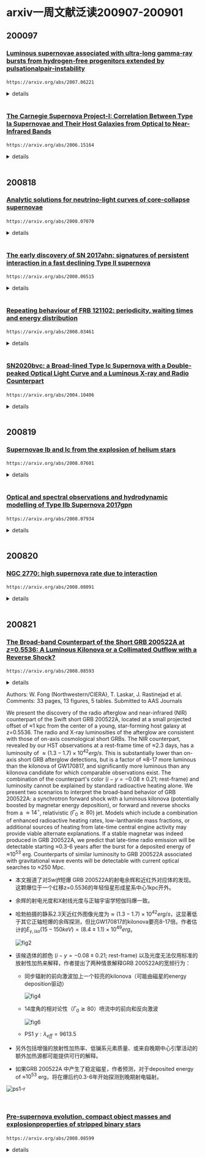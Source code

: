 # arxiv一周文献泛读200907-200901

## 200097

### [Luminous supernovae associated with ultra-long gamma-ray bursts from hydrogen-free progenitors extended by pulsationalpair-instability](./2007.06221.pdf)

`https://arxiv.org/abs/2007.06221`

<details>
<summary>details</summary>

Authors: Takashi J. Moriya, Pablo Marchant, Sergei I. Blinnikov
Comments: 5 pages, 5 figures, accepted by Astronomy & Astrophysics Letters

We show that the luminous supernovae associated with ultra-long gamma-ray bursts can be related to the slow cooling from the explosions of hydrogen-free progenitors extended by pulsational pair-instability. In the accompanying paper (Marchant & Moriya 2020),we have shown that some rapidly-rotating hydrogen-free gamma-ray burst progenitors that experience pulsational pair-instability can keep an extended structure caused by pulsational pair-instability until the core collapse. Such progenitors have large radii exceeding10 $R_⊙$ and they sometimes reach beyond 1000 $R_⊙$ at the time of the core collapse. They are, therefore, promising progenitors of ultra-long gamma-ray bursts. We here perform the light-curve modeling of the explosions of one extended hydrogen-free progenitor with a radius of 1962 $R_⊙$. The progenitor mass is 50 $M_⊙$ and 5 $M_⊙$ exists in the extended envelope. We use one-dimensional radiation hydrodynamics code STELLA in which the explosions are initiated artificially by setting given explosion energy and 56Ni mass.Thanks to the large progenitor radius, the ejecta experience slow cooling after the shock breakout and they become rapidly evolving( <~ 10 days) luminous ( >~ $10^{43} erg/s$) supernovae in optical even without the energy input from the 56Ni nuclear decay when the explosion energy is more than $10^{52}erg$. The 56Ni decay energy input can affect the light curves after the optical light-curve peak and make the light-curve decay slow when the 56Ni mass is around 1 $M_⊙$. They also have fast photospheric velocity above 10,000 km/s and hot photospheric temperature above 10,000 K at around the peak luminosity. We find that the rapid rise and luminous peak found in the optical light curve of SN 2011kl, which is associated with the ultra-long gamma-ray burst GRB 111209A, can be explained as the cooling phase of the extended progenitor. The subsequent slow light-curve decline can be related to the 56Ni decay energy input.The ultra-long gamma-ray burst progenitors proposed in Marchant & Moriya (2020) can explain both the ultra-long gamma-ray burst duration and the accompanying supernova properties. When the gamma-ray burst jet is off-axis or choked, the luminous supernovae could be observed as fast blue optical transients without accompanying gamma-ray bursts.

- 与超长伽玛暴成协的明亮超新星可能与受脉冲对不稳定性(pulsational pair-instability)影响被扩展(extended)的无氢前身星爆发后的慢冷却阶段相关。
- Marchant & Moriya 2020 中说明了核塌缩之前发生的pulsational pair-instability可以让无氢的GRB前身星的结构发生延展。这样的前身星在核塌缩时的半径大于10$R_⊙$，有时可达1000$R_⊙$以上，因此可以作为超长暴的前身星。
- 由于前身星的半径大，抛射物在激波突破后经历慢冷却阶段而形成快速演化( <~ 10 days)且明亮 ( >~ $10^{43} erg/s$)的超新星。如果爆发能量足够($10^{52}erg$)，此过程还无需56Ni的参与。不过56Ni的衰变可影响峰值后的光变曲线，使其衰减较慢。
- 与超长暴GRB 111209A成协的SN 2011kl就可以用这样的模型解释。

![fig4](./2007.06221_fig4.png)

</details>

<br />

### [The Carnegie Supernova Project-I: Correlation  Between Type Ia Supernovae and Their Host Galaxies from Optical to  Near-Infrared Bands](./2006.15164.pdf)

`https://arxiv.org/abs/2006.15164`

<details>
<summary>details</summary>

Authors: Syed A. Uddin, Christopher R. Burns, M. M. Phillips et al.
Comments: Accepted to The Astrophysical Journal

We present optical and near-infrared ($ugriYJH$) photometry of host galaxies of Type Ia supernovae (SN Ia) observed by the Carnegie Supernova Project-I. We determine host galaxy stellar masses and, for the first time, study their correlation with SN Ia **standardized** luminosity across optical and near-infrared ($uBgVriYJH$) bands. In the individual bands, we find that SNe Ia are more luminous in more massive hosts with **luminosity offsets** ranging between −0.07±0.03 mag to −0.15±0.04 mag after **light-curve standardization**. The slope of the SN Ia Hubble residual-host mass relation is negative across all $uBgVriYJH$ bands with values ranging between −0.036±0.025 mag/dex to −0.097±0.027 mag/dex -- implying that **SNe Ia in more massive galaxies are brighter than expected**. The near-constant observed correlations across optical and near-infrared bands indicate that dust may not play a significant role in the observed **luminosity offset**--host mass correlation. We measure projected separations between SNe Ia and their host centers, and find that SNe Ia that explode beyond a projected 10 kpc have a 30% to 50% reduction of the dispersion in Hubble residuals across all bands -- making them a more uniform subset of SNe~Ia. Dust in host galaxies, peculiar velocities of nearby SN Ia, or a combination of both may drive this result as the **color excesses** of SNe Ia beyond 10 kpc are found to be generally lower than those interior, but there is also a diminishing trend of the dispersion as we exclude nearby events. We do not find that SN Ia average luminosity varies significantly when they are grouped in various **host morphological types**. Host galaxy data from this work will be useful, in conjunction with future high-redshift samples, in constraining cosmological parameters. 

- 作者报道了[Carnegie Supernova Project](https://csp.obs.carnegiescience.edu/)-I (CSP-I)项目中观测的Ia型SN的宿主星系的光学近红外测光。

  - CSP-I 2004-2010，主要对低红移（0<z<0.1） 的SNe 进行精准的多波段光变曲线测光观测以及光谱的获取。

- 决定了宿主星系质量，首次研究了它们与Ia型SN从光学到近红外 ($uBgVriYJH$) 波段标准化光度间的关系。

  ![fig3](./2006.15164_fig3.png)

- 在单个波段，发现更大质量星系的Ia型SN会更明亮，with **luminosity offsets** ranging between −0.07±0.03 mag to −0.15±0.04 mag after **light-curve standardization**(correcting for the luminosity-decline rate relation).

- Ia型 SN 哈勃残差-宿主星系质量的相关性在所有$uBgVriYJH$ 波段都是负值，变化范围为 −0.029±0.029 mag/dex to −0.093±0.031 mag/dex，这表明更大质量星系的Ia型SN比预期的更亮（由于斜率是负数，质量越大即哈勃残差绝对值越大，即实际越亮）。

  - The Hubble residual is the deviation of the inferred distance modulus to the SN, calculated from its apparent luminosity and light curve properties, away from the expected value at the SN redshift. [Kelly et al 2009](https://arxiv.org/abs/0912.0929)
  - Hubble residual is the difference between the predicted and the observed values of distance moduli after obtaining a best-fit cosmological model for a given set of SNe Ia.  We will refer to Hubble residuals as luminosities in such a way that negative values indicate more luminous SNe Ia. This work

   ![fig7](./2006.15164_fig7.png)

- 从光学到近红外波段上观测的相关性近似不变，表明尘埃在观测到的**luminosity offset**--host mass correlation中没有显著影响。

- 测量了Ia型 SNe 距离它们宿主星系中心的投影距离，发现在10kpc以上爆发的Ia SN的各波段哈勃残差的弥散要小30%到50%，表明这部分SN是一个更均匀的Ia SN 的子集。宿主星系的尘埃，邻近Ia SN的peculiar velocity (refers to the motion of an object relative to a Galactic rest fram)，都可能导致这样的结果。

  ![fig14](./2006.15164_fig14.png)

- 另外，10kpc以上 Ia SNe 的 color excesses 普遍低于10kpc以内的，but there is also a diminishing trend of the dispersion as we exclude nearby events.

  ![fig15](./2006.15164_fig15.png)

- 如果按照宿主形态类型把Ia SNe 进行分组，没有发现 Ia SNe 平均光度有显著的变化。

</details>

<br />

## 200818

### [Analytic solutions for neutrino-light curves of core-collapse supernovae](./2008.07070.pdf)

`https://arxiv.org/abs/2008.07070`

<details>
<summary>details</summary>

Athours: Yudai Suwa (Kyoto Sangyo U. & YITP), Akira Harada (ICRR), Ken'ichiro Nakazato (Kyushu U.), Kohsuke Sumiyoshi (NIT, Numazu College)
Comments: 12 pages, 1 figure, 1 table

Neutrino is a guaranteed signal from supernova explosions in the Milky Way and is the most valuable messenger that can provide us with information about the deepest part of supernovae. In particular, neutrinos will provide us with physical quantities, such as the radius and mass of protoneutron stars (PNS), which are the central engine of supernovae. It requires a theoretical model that connects observables such as neutrino luminosity and average energy with physical quantities. Here we show analytic solutions for the neutrino-light curve derived from the neutrino radiation transport equation by employing the diffusion approximation and the analytic density solution of the hydrostatic equation for the PNS. The neutrino luminosity and the average energy as functions of time are explicitly presented, with dependence on PNS mass, radius, the total energy of neutrinos, surface density, and opacity. The analytic solutions provide good representations of the numerical models from a few seconds after the explosion and let our rough estimate of these physical quantities to be made from observational data. 

- 文章提出了一个核塌缩超新星的中微子辐射光变曲线的解析模型。如中微子光度和平均能量随时间的变化关系，其中涉及到PNS(prototypeneutron star)质量，半径，中微子总能亮，表面密度，不透明度等参数。
- 此模型可描述爆后>~ 1s的中微子辐射行为。

![2008.07070](./2008.07070_eq47-49.png)

![fig1](./2008.07070_fig1.png)

</details>

<br />

### [The early discovery of SN 2017ahn: signatures of persistent interaction in a fast declining Type II supernova](./2008.06515.pdf)

`https://arxiv.org/abs/2008.06515`

<details>
<summary>details</summary>

Authors: L. Tartaglia, D. J. Sand, J. H. Groh et al.
Comments: 24 pages (20+Appendices), 16 figures, 4 tables, submitted to ApJ

We present high-cadence, comprehensive data on the nearby (D≃33Mpc) Type II SN 2017ahn, discovered within ∼1 day of explosion, from the very early phases after explosion to the nebular phase. The observables of SN 2017ahn show a significant evolution over the ≃470d of our follow-up campaign, first showing prominent, narrow Balmer lines and other high-ionization features purely in emission (i.e. flash spectroscopy features), which progressively fade and lead to a spectroscopic evolution similar to that of more canonical Type II supernovae. Over the same period, the decline of the light curves in all bands is fast, resembling the photometric evolution of linearly declining H-rich core-collapse supernovae. The modeling of the light curves and early flash spectra suggest a complex circumstellar medium surrounding the progenitor star at the time of explosion, with a first dense shell produced during the very late stages of its evolution being swept up by the rapidly expanding ejecta within the first ∼6d of the supernova evolution, while signatures of interaction are observed also at later phases. Hydrodynamical models support the scenario in which linearly declining Type II supernovae are predicted to arise from massive yellow super/hyper giants depleted of most of their hydrogen layers.

- 报道了对一颗邻近Type II SN 2017ahn的长期跟踪观测。从爆后1天内到星云阶段，一共约470天。
  
  - 2017 02 8.29 由Cerro  Tololo  Inter-American  Observatory  (CTIO,Cerro  Pach ́on,  Chile).的0.41米 PROMPT5望远镜发现。
  - 后续观测大多使用了Las Cumbres Observatory network (Brown et al. 2013) within the Supernova Key Project的仪器，部分数据使用了挂载于智利ESO La Silla Observatory 2.2米的MPG望远镜上的Gamma-Ray Burst Optical/Near-Infrared Detector (GROND）
  
- 观测上表现出明显的演化行为，首先是有显著的窄Balmer线系以及其它的高电离度的发射特征（如耀发光谱特征），约一周后逐渐衰减并与大多数典型II型超新星的光谱演化相似。 

- 在同一阶段，所有波段的光变曲线的衰减都很快，与线性衰减的H-rich核塌缩超新星的光变相似。

  ![fig2](./2008.06515_fig2.png)

  ![fig6](./2008.06515_fig6.png)

- 对光变曲线和早期耀发光谱的模型拟合表明爆发时前身星周围的介质比较复杂，在约6天内，密度大的壳层被后面迅速扩张的抛射物扫过（with a first dense shell produced during the very late stages of its evolution being swept up by the rapidly expanding ejecta within the first ∼6d of the supernova evolution），同时在晚期也观测到了相互作用的迹象。

- 流体动力学模型支持线性衰减的II型超新星来自于耗尽大部分氢层的yellow super/hyper giants。

</details>

<br />

### [Repeating behaviour of FRB 121102: periodicity, waiting times and energy distribution](./2008.03461.pdf)

`https://arxiv.org/abs/2008.03461`

<details>
<summary>details</summary>

Authors: M. Cruces, L. G. Spitler, P. Scholz et al.

Since the discovery of repetition it has been clear that the detections of fast radio burst (FRB) 121102 are **clustered**. Recently, it was argued that it is periodic, raising the question of whether the clustering reflected a not-yet-defined periodicity. We performed an extensive multi-wavelength campaign with Effelsberg, Green Bank telescope and the Arecibo observatory to **shadow** the Gran Telescope Canaria (optical), NuSTAR (X-ray) and INTEGRAL (gamma-ray). We detected 36 bursts with Effelsberg, one with a pulse width of 39ms. <font color=red>We tested the periodicity hypothesis using 165-hr of Effelsberg, and find a periodicity of 161±5 days</font>. We predict the source to be active from 2020-07-09 to 2020-10-14 and, posteriorly, from 2020-12-17 to 2021-03-24. With the bursts detected, we compare the **waiting times** between consecutive bursts with a Weibull distribution with shape parameter k<1, and a Poissonian distribution. We conclude that the strong clustering was indeed a consequence of a periodic activity and show that if few events of millisecond scale separation are excluded, the sample agrees with a Poissonian distribution. We model the bursts cumulative energy distribution, with energies from ~ $10^{38}-10^{39}$ erg, and find that it is well described by a power-law with slope of γ=−1.1±0.2. We exclude a time changing slope to reconcile the discrepancies between the published values and propose that a single power-law might not fit the data over many orders of magnitude. With one burst detected during simultaneous NuSTAR observations, we place a 5-σ upper limit of $6−40×10^{46}$ erg on the 3−79 keV energy of an X-ray burst counterpart. 

- 本文讨论了FRB 121102 的周期性，爆发时间间隔和能量分布的情况。

- 对于FRB 121102的探测是簇集的（clustered）。这些簇集的爆发是否反映了还未被定义的周期性？

- 作者利用Effelsberg（17年9月到20年6月）、Green Bank和Arecibo进行了长期的多波段观测to **shadow** the Gran Telescope Canaria (optical), NuSTAR (X-ray) and INTEGRAL (gamma-ray).

- Effelsberg探测到了36个爆，其中一个的脉冲宽度为39ms。作者对165小时的Effelsberg观测数据进行了周期性检验，发现161±5天的周期性行为，预测此源在2020-07-09 to 2020-10-14为活跃期，下一个活跃期为2020-12-17 to 2021-03-24。

- 作者把这些连续探测间等待时间与形状参数k<1的韦伯分布以及泊松分布比较，发现强簇集性的确是周期活动的结果，而且如果忽略少量毫秒级别的时间间隔，样本就呈现一个泊松分布。

  ![tab5](./2008.03461_tab5.png)

- 作者在拟合了~ $10^{38}-10^{39}$ erg能段的爆发累计能量分布，发现其较好符合斜率γ=−1.1±0.2的幂率。

- 有一个爆同时被NuSTAR探测到，给出了X-射线对应体在3−79 keV 区间内的5-σ能量上限为$6−40×10^{46}$ erg

</details>

<br />

### [SN2020bvc: a Broad-lined Type Ic Supernova with a Double-peaked Optical Light Curve and a Luminous X-ray and Radio Counterpart](./2004.10406v2.pdf)

`https://arxiv.org/abs/2004.10406`

<details>
<summary>details</summary>

Authors: Anna Y. Q. Ho, S. R. Kulkarni, Daniel A. Perley et al.
Commetns: Accepted to ApJ. 39 pages, 17 figures. Comments welcome

We present optical, radio, and X-ray observations of SN2020bvc (=ASASSN20bs; ZTF20aalxlis), a nearby (z=0.0252; d=114 Mpc) broad-lined (BL) Type Ic supernova (SN). Our observations show that SN2020bvc shares several properties in common with the Ic-BL SN2006aj, which was associated with the low-luminosity gamma-ray burst (LLGRB) 060218. First, the 10 GHz radio light curve is on the faint end of LLGRB-SNe ($L_{radio}≈10^{37}erg/s$): we model our VLA observations (spanning 13-43 d) as synchrotron emission from a mildly relativistic (v≳0.3c) forward shock. Second, with Swift and Chandra we detect X-ray emission ($L_X≈10^{41}erg/s$) that is not naturally explained as inverse Compton emission or as part of the same synchrotron spectrum as the radio emission. Third, high-cadence (6×/night) data from the Zwicky Transient Facility (ZTF) shows a double-peaked optical light curve, the first peak from shock-cooling emission from extended low-mass material (mass $M_e<10^{−2}M_⊙$ at radius $R>10^{12}cm$) and the second peak from the radioactive decay of Ni-56. SN2020bvc is the first confirmed double-peaked Ic-BL SN discovered without a GRB trigger, so it is noteworthy that it shows X-ray and radio emission similar to LLGRB-SNe: this is consistent with models in which the same mechanism produces both the LLGRB and the shock-cooling emission. For four of the five other nearby (z≲0.05) Ic-BL SNe with ZTF high-cadence data, we rule out a first peak like that seen in SN2006aj and SN2020bvc, i.e. that lasts ≈1d and reaches a peak luminosity M≈−18. X-ray and radio follow-up observations of future such events will establish whether double-peaked optical light curves are indeed predictive of LLGRB-like X-ray and radio emission. 

- 报道了对一个邻近（z=0.0252; d=114 Mpc）的宽线Ic型超新星 SN2020bvc的光学，射电和X射线观测。观测显示SN2020bvc与另一个Ic-BL SN2006aj有一些相似的性质，而后者与低光度GRB060218成协。
  - 半数GRB-SNe成协的GRB是LLGRB，$L_{\gamma,iso} < 10^{48.5} erg/s$。宇宙学GRB $L_{\gamma,iso} > 10^{49.5} erg/s$。
  - LLGRB 的普遍程度是 宇宙学GRB的10倍到100倍（Soderberg et al. 2006; Liang
    et al. 2007），但探测率很低，样本很少，传统GRBs, LLGRBs, Ic-BL SNe的联系还不清楚。
  - 通过光学-X射线-射电的观测来发现与GRB相关的但没有GRB触发的事件现象可以帮助加深对三者联系的理解。
  - SN2020bvc于2月4.34首次探测到（P48），$i=17.48 \pm 0.05 mag$，$ra= 14:33:57.01,dec=40:14:37.5$。而最近一次non-detection为ASAS-SN的0.67天前即Feb 03.67，$o>19.4mag$。探测的2小时后P60的SEDM进行测谱，光谱由热连续谱主导，有一些宿主星系的氢线以及微弱的吸收线。在Feb 08.24使用Liverpool Telescope的SPRAT再次测谱，显示出Ic-BL SN的特征。

  ![fig2](./2004.10406_fig2.png)

![tab1](./2004.10406_tab1.png)

![fig4](./2004.10406_fig4.png)

![fig4note](./2004.10406_fig4note.png)

- 首先，10GHz的射电光变曲线在LLGRB-SNe中处于弱端（$L_{radio}≈10^{37}erg/s$），采用来自轻相对论性前向激波（v≳0.3c）的同步辐射情景来拟合VLA观测（14-43d）。

- 其次，使用$Swift$和$Chandra$探测的X射线辐射（$L_X≈10^{41}erg/s$）用逆康普顿散射或是用同步辐射都不能很好的解释观测（that is **not naturally** explained as inverse Compton emission or as part of the same synchrotron spectrum as the radio emission.），可能是多成分的辐射。

- 第三，高节奏（6x/night）的ZTF观测呈现了一个双峰的光变曲线，第一个峰来自延展的低质量物质 (mass $M_e<10^{−2}M_⊙$ at radius $R>10^{12}cm$)的激波冷却（shock-cooling ），第二个峰来自Ni-56的放射性衰变。

- SN2020bvc是第一个被证实的没有探测到GRB的双峰Ic-BL SN，而且它展示出了与LLGRB-SNe相似的X射线和射电辐射：这符合LLGRB和激波冷却辐射产生自相同机制的模型是符合的。

- 在另外5个ZTF观测的邻近（z≲0.05）的Ic-BL SNe中，4个SN没有类似于SN2006aj和SN2020bvc第一个峰（持续1天，峰值达到M=-18）的峰。

  ![fig17](./2004.10406_fig17.png)

- 对未来这类事件的X射线和射电的跟踪观测将有助于确定双峰光学光变曲线是否能预测类LLGRB的X射线和射电辐射。

</details>

<br />

## 200819

### [Supernovae Ib and Ic from the explosion of helium stars](./2008.07601.pdf)

`https://arxiv.org/abs/2008.07601`

<details>
<summary>details</summary>

Authors: Luc Dessart, Sung-Chul Yoon, David R. Aguilera-Dena, and Norbert Lange
Comments: Accepted for publication in A&A

Much difficulty has so far prevented the emergence of a consistent scenario for the origin of Type Ib and Ic supernovae (SNe). Either the SN rates, or the ejecta masses and composition were in tension with inferred properties from observations. Here, we follow a heuristic approach by examining the fate of helium stars in the mass range 4 to 12 Msun, which presumably form in interacting binaries. The  helium  stars  are  evolved  using  stellar  wind  mass  loss  rates  that  agree  with  observations,  and  which  reproduce  the  observed luminosity range of galactic WR stars, leading to stellar masses at core collapse in the range 3 to 5.5 Msun. We then explode these models adopting an explosion energy proportional to the ejecta mass, roughly consistent with theoretical predictions. We impose a fixed 56Ni mass and strong mixing. The SN radiation from 3 to 100 d is computed self-consistently starting from the input stellar models using the time-dependent non-local thermodynamic equilibrium radiative-transfer code CMFGEN. By design, our fiducial models yield very similar light curves, with a rise time of about 20 d and a peak luminosity of ~ $10^{42.2}erg/s, in line with representative SNe Ibc. <font color=red>The less massive progenitors retain a He-rich envelope and reproduce the color, line widths, and line strengths of a representative sample of SNe Ib, while stellar winds remove most of the helium in the more massive progenitors, whose spectra match typical SNe Ic in detail.</font> The transition between the predicted Ib-like and Ic-like spectra is continuous, but it is sharp, such that the resulting models essentially form a dichotomy. Further models computed with varying explosion energy,56Ni mass, and long-term power injection from the remnant show that a moderate variation of these parameters can reproduce much of the diversity of SNe Ibc. We conclude that stars stripped by a binary companion can account for the vast majority of ordinary Type Ib and Ic SNe, and that stellar wind mass loss is the key to remove the helium envelope in the progenitors of SNe Ic

- 文章对相互作用双星中的氦星进行了演化模拟，用不同的参数（如56Ni，质量损失率，爆炸能量等）可以重现不同类型的Ib/Ic型SN的行为（如光变曲线，峰值光度等）。
- 质量不那么大的前身星会保留富He的包层，可重现典型Ib型SN的颜色，线宽，线强度。
- 更大质量的前身星的氦被星风剥离，产生典型Ic型SN的光谱细节。
- 结论是在双星中被伴星剥离的恒星可以解释绝大多数的普通SNe-Ib和Ic，且星风质量损失是SN-Ic前身中氦包层被剥离的关键。

</details>

<br />

### [Optical and spectral observations and hydrodynamic modelling of Type IIb Supernova 2017gpn](./2008.07934.pdf)

`https://arxiv.org/abs/2008.07934`

<details>
<summary>details</summary>

Authors: Elena A. Balakina, Maria V. Pruzhinskaya, ...  Xiaofeng Wang, Danfeng Xiang, Han Lin et al.
Comments: 18 pages, 13 figures

In this work we present the photometric and spectroscopic observations of Type IIb Supernova 2017gpn. This supernova was discovered in the error-box of LIGO/Virgo G299232 gravitational-wave event. We obtained the light curves in B and R passbands and modelled them numerically using the one-dimensional radiation hydrocode STELLA. The best-fit model has the following parameters: the pre-SN star mass and the radius are 3.5 Msun and 50 Rsun, respectively; the explosion energy is $E_{exp} = 1.2 * 10^{51} erg$; the mass of radioactive nickel is $M_{56Ni} =0.11 M_{sun}$, which is totally mixed through the ejecta, the mass of the hydrogen envelope 0.06 Msun. Moreover, SN 2017gpn is a confirmed SN IIb that is located at the farthest distance from the center of its host galaxy NGC 1343 (i.e. the projected distance is about 21 kpc). This challenges the scenario of the origin of Type IIb Supernovae from massive stars. 

- 对IIb型超新星2017gpn进行了测光和测谱。这颗超新星是在LIGO/Virgo G299232引力波事件的误差天区中发现的。
  - 在O2的最后一天2017 08 27.017，首先由MASTER发现，名为 MASTER OT J033744.97+723159.0
  - 作者使用SAO RAS 的 Zeiss-1000 望远镜进行了20次测光
  - 兴隆216参与了后续测谱，进一步证实SN类型
- 对B R波段的光变曲线进行了拟合（one-dimensional radiation hydrocode STELLA），最佳拟合参数为：
  -  前身星质量和半径：3.5 $M_⊙$ ， 50 $R_⊙$
  -  爆炸能量：$E_{exp} = 1.2 * 10^{51} erg$
  -  56Ni质量： $M_{56Ni} =0.11 M_⊙$，完全与抛射物混合
- SN 2017gpn是已确定的距离宿主星系最远的IIb SN （21 kpc from NGC 1343）

</details>

<br />

## 200820

### [NGC 2770: high supernova rate due to interaction ](./2008.08091.pdf)

`https://arxiv.org/abs/2008.08091`

<details>
<summary>details</summary>

Authors: Michał J. Michałowski, Christina Thöne, Antonio de Ugarte Postigo et al.
Comments: Astronomy & Astrophysics, in press, 8 pages, 3 figures, 1 table

Context. Galaxies that hosted many core-collapse supernova (SN) explosions can be used to study the conditions necessary for the formation of massive stars. NGC 2770 was dubbed an SN factory because it hosted four core-collapse SNe in 20 years (three type Ib and one type IIn). Its star formation rate (SFR) was reported to not be enhanced and, therefore, not compatible with such a high SN rate.

Aims. We aim to explain the high SN rate of NGC 2770.

Methods. We used archival HI line data for NGC 2770 and reinterpreted the Hα and optical continuum data.

Results.Even though the continuum-based SFR indicators do not yield high values, the dust-corrected Hα luminosity implies  a high SFR, consistent with the high SN rate. Such a disparity between the SFR estimators is an indication of recently enhanced starformation activity because the continuum indicators trace long timescales of the order of 100 Myr, unlike the line indicators, which trace timescales of the order of 10 Myr. Hence, the unique feature of NGC 2770 compared to other galaxies is the fact that it was observed very shortly after the enhancement of the SFR. It also has high dust extinction,E(B−V) above 1 mag. We provide support for the hypothesis that the increased SFR in NGC 2770 is due to the interaction with its companion galaxies. We report an HI bridge between NGC 2770 and its closest companion and the existence of a total of four companions within 100 kpc (one identified for the first time). There are no clear HI concentrations close to the positions of SNe in NGC 2770 such as those detected for hosts of gamma-ray bursts (GRBs) and broad-lined SNe type Ic (IcBL).This suggests that the progenitors of type Ib SNe are not born out of recently accreted atomic gas, as was suggested for GRB and IcBL SN progenitors.

- NGC 2770 在20年内发生了4次核塌缩超新星事件（3个Ib 1个IIn），有很高的SN发生率，而其恒星形成率（SFR）没有发现有增大，与高SN发生率不匹配 (Thöne et al. 2009)。
- 本篇文章的目标是解释NGC 2770的高SN发生率。
- 分别使用了基于连续谱（continuum-based）和尘埃修正的Hα 光度来估算SFR。前者没有给出较高的SFR，后者则给出高的SFR（40-50$M_⊙ /yr$ ），与高SN发生率匹配。两种方法的不一致可能是因为前者追踪的时标较长，数量级100Myr；而后者相对较短，为10Myr，表明NGC 2770的S恒星形成活动在最近被增强。
- 作者提出NGC 2770 的 SFR 增大的原因是其与伴星系的相互作用。
- NGC 2770 中 SN 发生的位置没有像在GRB和宽线Ic型SN的宿主星系中发现的明显的HI聚集（concentration），表明Ib SN的前身星不像GRB和IcBL SN的前身星那样产生于新近加速吸积的原子气体（recently accreted atomic gas）。

</details>

<br />

## 200821

### [The Broad-band Counterpart of the Short GRB 200522A at *z*=0.5536: A Luminous Kilonova or a Collimated Outflow with a Reverse Shock?](./2008.08593.pdf)

`https://arxiv.org/abs/2008.08593`

<details>
<summary>details</details>

Authors: W. Fong (Northwestern/CIERA), T. Laskar, J. Rastinejad  et al.
Comments: 33 pages, 13 figures, 5 tables. Submitted to AAS Journals

We present the discovery of the radio afterglow and near-infrared (NIR) counterpart of the Swift short GRB 200522A, located at a small projected offset of ≈1 kpc from the center of a young, star-forming host galaxy at z=0.5536. The radio and X-ray luminosities of the afterglow are consistent with those of on-axis cosmological short GRBs. The NIR counterpart, revealed by our HST observations at a rest-frame time of ≈2.3 days, has a luminosity of $≈(1.3−1.7)×10^{42} erg/s$. This is substantially lower than on-axis short GRB afterglow detections, but is a factor of ≈8-17 more luminous than the kilonova of GW170817, and significantly more luminous than any kilonova candidate for which comparable observations exist. The combination of the counterpart's color ($i−y=− 0.08±0.21$; rest-frame) and luminosity cannot be explained by standard radioactive heating alone. We present two scenarios to interpret the broad-band behavior of GRB 200522A: a synchrotron forward shock with a luminous kilonova (potentially boosted by magnetar energy deposition), or forward and reverse shocks from a $≈14^∘$, relativistic ($Γ_0≳80$) jet. Models which include a combination of enhanced radioactive heating rates, low-lanthanide mass fractions, or additional sources of heating from late-time central engine activity may provide viable alternate explanations. If a stable magnetar was indeed produced in GRB 200522A, we predict that late-time radio emission will be detectable starting ≈0.3-6 years after the burst for a deposited energy of ≈$10^{53}$ erg. Counterparts of similar luminosity to GRB 200522A associated with gravitational wave events will be detectable with current optical searches to ≈250 Mpc. 

- 本文报道了对$Swift$短爆 GRB 200522A的射电余辉和近红外对应体的发现。这颗爆位于一个红移z=0.5536的年轻恒星形成星系中心1kpc开外。

- 余辉的射电光度和X射线光度与正轴宇宙学短伽玛爆一致。

- 哈勃拍摄的静系2.3天近红外图像光度为$≈(1.3−1.7)×10^{42} erg/s$，这显著低于其它正轴短爆的余晖探测，但比GW170817的kilonova要亮8-17倍。作者估计的$E_{\gamma,iso}(15-150keV) = (8.4 \pm 1.1) \times 10^{49} erg$。

  ![fig2](./2008.08593_fig2.png)

- 该候选体的颜色 ($i−y=−0.08±0.21$; rest-frame) 以及光度无法仅用标准的放射性加热来解释，作者提出了两种情景解释GRB 200522A的宽频行为：

  - 同步辐射的前向激波加上一个较亮的kilonova（可能由磁星的energy deposition驱动）

    ![fig4](./2004.08593_fig4.png)

  - 14度角的相对论性（$Γ_0≳80$）喷流中的前向和反向激波

    ![fig6](./2004.08593_fig6.png)

  - PS1 $y: \lambda_{eff} = 9613.5$

- 另外包括增强的放射性加热率、低镧系元素质量、或来自晚期中心引擎活动的额外加热源都可能提供可行的解释。

- 如果GRB 200522A 中产生了稳定磁星，作者预测，对于deposited energy of ≈$10^{53}$ erg，将在爆后约0.3-6年开始探测到晚期射电辐射。

![ps1-r](./2008.08593_ps1r.png)

</details>

<br />

### [Pre-supernova evolution, compact object masses and explosionproperties of stripped binary stars](./2008.08599.pdf)

`https://arxiv.org/abs/2008.08599`

<details>
  <summary>details</summary>

 Authors: F.R.N. Schneider, Ph. Podsiadlowski, and B. M ̈uller 
 Comments: 24 pages (incl. appendix), 17 figures, 2 tables; submitted to A&A; comments welcome

 The era of large transient surveys, gravitational-wave observatories and multi-messenger astronomy has opened up new possibilitiesfor our understanding of the evolution and final fate of massive stars. Most massive stars are born in binary or higher-order multiple systems and exchange mass with a companion star during their lives. In particular, the progenitors of a large fraction of compact object mergers, and Galactic neutron stars (NSs) and black holes (BHs) have been stripped offtheir envelopes by a binary companion.Here, we study the evolution of single and stripped binary stars up to core collapse with the stellar evolution code Mesa and their final fates with a parametric supernova (SN) model. We find that stripped binary stars can have systematically different pre-SN structures compared to genuine single stars and thus also different SN outcomes. The bases of these differences are already established by the end of core helium burning and are preserved up to core collapse. Consequently, we find that Case A & B stripped stars and single & Case C stripped stars develop qualitatively similar pre-SN core structures. We find a non-monotonic pattern of NS and BH formationas a function of CO core mass that is different in single and stripped binary stars. In terms of initial masses, single stars of 35 Msun all form BHs, while this transition is only at about 70 Msun in stripped stars. On average, stripped stars give rise to lower NS and BHmasses, higher explosion energies, higher kick velocities and higher nickel yields. Within a simplified population synthesis model, w eshow that our results lead to a significant reduction of the rates of BH-NS and BH-BH mergers with respect to typical assumptionsmade on NS and BH formation. Therefore, we predict lower detection rates of such merger events by, e.g., advanced LIGO thanis often considered. We further show how certain features in the NS–BH mass distribution of single and stripped stars relate to thechirp-mass distribution of compact object mergers. Further implications of our findings are discussed with respect to the missingred-supergiant problem, a possible mass gap between NSs and BHs, X-ray binaries and observationally inferred nickel masses fromType Ib/c and IIP SNe.

 - 单星和包层剥离的双星之间在爆发SN之前的结构存在系统性差异(关键的量是CO核心质量和氢燃烧后炭的丰富度)，因此导致SN的不同。这些差异在核心氦燃烧结束时已经开始存在，一直延续到核塌缩。
 - 初始质量大于35倍太阳质量的单星最后都会形成黑洞，而对于剥离双星，这个质量是70太阳质量。
 - 平均而言，剥离恒星会导致较低的NS和BH质量，较高的爆炸能量，较高的反冲速度和较高的Ni产率。
 - 简化的population综合模型表明，本文的结果将导致BH-NS和BH-BH并合的几率将会比传统预期大大降低。

</details>

